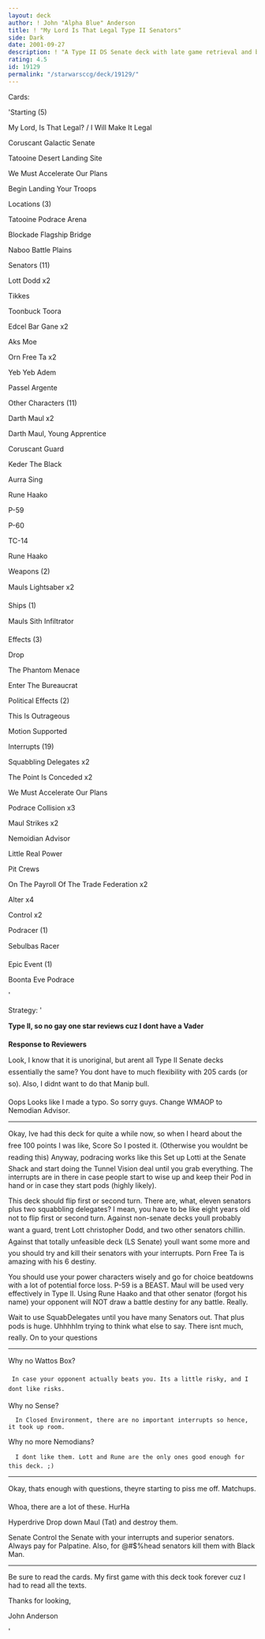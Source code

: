 ```yaml
---
layout: deck
author: ! John "Alpha Blue" Anderson
title: ! "My Lord Is That Legal Type II Senators"
side: Dark
date: 2001-09-27
description: ! "A Type II DS Senate deck with late game retrieval and beats."
rating: 4.5
id: 19129
permalink: "/starwarsccg/deck/19129/"
---
```

Cards: 

'Starting (5) 


My Lord, Is That Legal? / I Will Make It Legal 

Coruscant Galactic Senate 

Tatooine Desert Landing Site 

We Must Accelerate Our Plans 

Begin Landing Your Troops


Locations (3) 

Tatooine Podrace Arena 

Blockade Flagship Bridge 

Naboo Battle Plains


Senators (11) 

Lott Dodd x2 

Tikkes 

Toonbuck Toora 

Edcel Bar Gane x2

Aks Moe 

Orn Free Ta x2 

Yeb Yeb Adem 

Passel Argente 


Other Characters (11) 

Darth Maul x2 

Darth Maul, Young Apprentice 

Coruscant Guard 

Keder The Black  

Aurra Sing 

Rune Haako 

P-59 

P-60 

TC-14

Rune Haako


Weapons (2) 


Mauls Lightsaber x2 


Ships (1) 


Mauls Sith Infiltrator 



Effects (3) 


Drop 

The Phantom Menace 

Enter The Bureaucrat



Political Effects (2) 


This Is Outrageous 

Motion Supported


Interrupts (19) 


Squabbling Delegates x2 

The Point Is Conceded x2 

We Must Accelerate Our Plans 

Podrace Collision x3

Maul Strikes x2 

Nemoidian Advisor 

Little Real Power

Pit Crews 

On The Payroll Of The Trade Federation x2

Alter x4 

Control x2


Podracer (1)   


Sebulbas Racer 


Epic Event (1)  


Boonta Eve Podrace 

'

Strategy: '

****Type II, so no gay one star reviews cuz I dont have a Vader****


**Response to Reviewers**


Look, I know that it is unoriginal, but arent all Type II Senate decks essentially the same? You dont have to much flexibility with 205 cards (or so). Also, I didnt want to do that Manip bull. 


Oops Looks like I made a typo. So sorry guys. Change WMAOP to Nemodian Advisor. 


************************************************************


Okay, Ive had this deck for quite a while now, so when I heard about the free 100 points I was like, Score So I posted it. (Otherwise you wouldnt be reading this) Anyway, podracing works like this Set up Lotti at the Senate Shack and start doing the Tunnel Vision deal until you grab everything. The interrupts are in there in case people start to wise up and keep their Pod in hand or in case they start pods (highly likely).


This deck should flip first or second turn. There are, what, eleven senators plus two squabbling delegates? I mean, you have to be like eight years old not to flip first or second turn. Against non-senate decks youll probably want a guard, trent Lott christopher Dodd, and two other senators chillin. Against that totally unfeasible deck (LS Senate) youll want some more and you should try and kill their senators with your interrupts. Porn Free Ta is amazing with his 6 destiny. 


You should use your power characters wisely and go for choice beatdowns with a lot of potential force loss. P-59 is a BEAST. Maul will be used very effectively in Type II. Using Rune Haako and that other senator (forgot his name) your opponent will NOT draw a battle destiny for any battle. Really.


Wait to use SquabDelegates until you have many Senators out. That plus pods is huge. UhhhhIm trying to think what else to say. There isnt much, really. On to your questions


**************************************************


Why no Wattos Box?


     In case your opponent actually beats you. Its a little risky, and I dont like risks.


Why no Sense?


      In Closed Environment, there are no important interrupts so hence, it took up room.


Why no more Nemodians? 


      I dont like them. Lott and Rune are the only ones good enough for this deck. ;)


**************************************************


Okay, thats enough with questions, theyre starting to piss me off. Matchups.


Whoa, there are a lot of these. HurHa


Hyperdrive Drop down Maul (Tat) and destroy them.


Senate Control the Senate with your interrupts and superior senators. Always pay for Palpatine. Also, for @#$%head senators kill them with Black Man.


**************************************************


Be sure to read the cards. My first game with this deck took forever cuz I had to read all the texts.


Thanks for looking,


John Anderson

'
